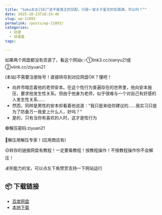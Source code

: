 ```yaml
---
title: "Saka太太[58]“这不是真正的交配，只是一堂关于星交的实践课。可以吗？”"
date: 2025-10-23T18:24:46
slug: wp-11093
permalink: /posts/wp-11093/
categories:
  - 动漫
  - 动漫盖
tags:

---
```


如果两个网盘都没有资源了，看这个网站👉①link3.cc/xianyu21或②vlink.cc/ziyuan21

(本站)不需要注册账号！直接转存到对应网盘OK？懂吧！

*   向井市暗恋着他的老师安本。在这个性行为普遍存在的世界里，他向安本施压，要求他发生性关系。但由于他身为老师，似乎很难与一个对自己有好感的人发生性关系……
*   然而，同样是男性的安本却看着他说道：“我只是来给你建议的……我实习只是为了防备万一我爱上什么人，好吗？”
*   是的，只有当你有喜欢的人时，这才是性行为

🟢解压密码:ziyuan21

🔵解压用解压专家！(应用商店有)

🟡转存的链接网盘有教程！一定要看教程！按教程操作！不按教程操作你不会解压！

💰🈶能力的宝，可以点左下角赞赏支持一下网站运行

## 📦 下载链接
- [百度网盘](https://blziyuan21.com/pay-download/11093?key=2d206e0490&down_id=0)
- [本地下载](https://blziyuan21.com/pay-download/11093?key=2d206e0490&down_id=1)


